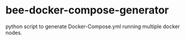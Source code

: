 # bee-docker-compose-generator
python script to generate Docker-Compose.yml running multiple docker nodes.

